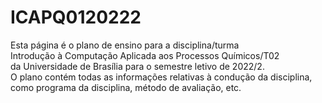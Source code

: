 # ICAPQ0120222
Esta página é o plano de ensino para a disciplina/turma </br>
Introdução à Computação Aplicada aos Processos Químicos/T02 </br>
da Universidade de Brasília para o semestre letivo de 2022/2. </br>
O plano contém todas as informações relativas à condução da disciplina, </br>
como programa da disciplina, método de avaliação, etc.

